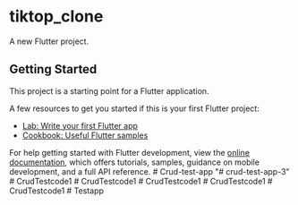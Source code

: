 # tiktop_clone

A new Flutter project.

## Getting Started

This project is a starting point for a Flutter application.

A few resources to get you started if this is your first Flutter project:

- [Lab: Write your first Flutter app](https://docs.flutter.dev/get-started/codelab)
- [Cookbook: Useful Flutter samples](https://docs.flutter.dev/cookbook)

For help getting started with Flutter development, view the
[online documentation](https://docs.flutter.dev/), which offers tutorials,
samples, guidance on mobile development, and a full API reference.
#   C r u d - t e s t - a p p  
 "# crud-test-app-3" 
#   C r u d T e s t c o d e 1  
 #   C r u d T e s t c o d e 1  
 #   C r u d T e s t c o d e 1  
 #   C r u d T e s t c o d e 1  
 #   C r u d T e s t c o d e 1  
 #   T e s t a p p  
 